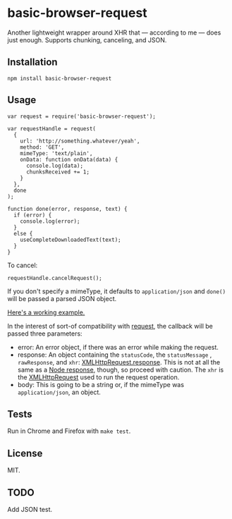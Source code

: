 basic-browser-request
=====================

Another lightweight wrapper around XHR that &mdash; according to me &mdash; does just enough. Supports chunking, canceling, and JSON.

Installation
------------

    npm install basic-browser-request

Usage
-----

    var request = require('basic-browser-request');

    var requestHandle = request(
      {
        url: 'http://something.whatever/yeah',
        method: 'GET',
        mimeType: 'text/plain',
        onData: function onData(data) {
          console.log(data);
          chunksReceived += 1;
        }
      },
      done
    );

    function done(error, response, text) {
      if (error) {
        console.log(error);
      }
      else {
        useCompleteDownloadedText(text);
      }
    }

To cancel:

    requestHandle.cancelRequest();

If you don't specify a mimeType, it defaults to `application/json` and `done()` will be passed a parsed JSON object.

[Here's a working example.](http://jimkang.com/basic-browser-request/example)

In the interest of sort-of compatibility with [request](https://github.com/request/request), the callback will be passed three parameters:

- error: An error object, if there was an error while making the request.
- response: An object containing the `statusCode`, the `statusMessage` , `rawResponse`, and `xhr`: [XMLHttpRequest.response](https://developer.mozilla.org/en-US/docs/Web/API/XMLHttpRequest/response). This is not at all the same as a [Node response](https://nodejs.org/api/http.html#http_class_http_serverresponse), though, so proceed with caution. The `xhr` is the [XMLHttpRequest](https://developer.mozilla.org/en-US/docs/Web/API/XMLHttpRequest/) used to run the request operation.
- body: This is going to be a string or, if the mimeType was `application/json`, an object.

Tests
-----

Run in Chrome and Firefox with `make test`.

License
-------

MIT.

TODO
----

Add JSON test.
